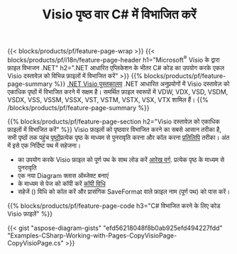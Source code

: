 ﻿---
title: Visio पृष्ठ वार C# में विभाजित करें
url: /hi/net/splitter/
description: C# स्रोत कोड जो Microsoft Visio फ़ाइलों को विज़ुअल C#.NET अनुप्रयोगों में एकाधिक फ़ाइलों में विभाजित करने का तरीका बताते हैं
---
{{< blocks/products/pf/feature-page-wrap >}}
{{< blocks/products/pf/i18n/feature-page-header h1="Microsoft<sup>&reg;</sup> Visio के द्वारा फ़ाइल विभाजन .NET" h2=".NET आधारित एप्लिकेशन के भीतर C# कोड का उपयोग करके एकल Visio दस्तावेज़ को विभिन्न फ़ाइलों में विभाजित करें" >}}
{{% blocks/products/pf/feature-page-summary %}}
[.NET Visio पुस्तकालय](/diagram/net/) .NET आधारित अनुप्रयोगों में Visio दस्तावेज़ को एकाधिक पृष्ठों में विभाजित करने में सक्षम है। समर्थित फ़ाइल स्वरूपों में VDW, VDX, VSD, VSDM, VSDX, VSS, VSSM, VSSX, VST, VSTM, VSTX, VSX, VTX शामिल हैं।
{{% /blocks/products/pf/feature-page-summary %}}

{{% blocks/products/pf/feature-page-section h2="Visio दस्तावेज़ को एकाधिक फ़ाइलों में विभाजित करें" %}}
Visio फ़ाइलों को पृष्ठवार विभाजित करने का सबसे आसान तरीका है, सभी पृष्ठों तक पहुंच [पृष्ठों](https://apireference.aspose.com/diagram/net/aspose.diagram/diagram/properties/pages)प्रत्येक पृष्ठ के माध्यम से पुनरावृति करना और कॉल करना [प्रतिलिपि](https://apireference.aspose.com/diagram/net/aspose.diagram/page/methods/copy) तरीका। अंत में इसे एक निर्दिष्ट पथ में सहेजना। 

+ का उपयोग करके Visio फ़ाइल को पूर्ण पथ के साथ लोड करें [आरेख वर्ग](https://apireference.aspose.com/diagram/net/aspose.diagram/diagram).
प्रत्येक पृष्ठ के माध्यम से पुनरावृति
+ एक नया Diagram क्लास ऑब्जेक्ट बनाएं
+ के माध्यम से पेज को कॉपी करें [कॉपी विधि](https://apireference.aspose.com/diagram/net/aspose.diagram/page/methods/copy)
+ सहेजें () विधि को कॉल करें और प्रासंगिक SaveFormat वाले फ़ाइल नाम (पूर्ण पथ) को पास करें।

{{% blocks/products/pf/feature-page-code h3="C# विभाजित करने के लिए कोड Visio फ़ाइलें" %}}

{{< gist "aspose-diagram-gists" "efd56218048f8b0ab925efd494227fdd" "Examples-CSharp-Working-with-Pages-CopyVisioPage-CopyVisioPage.cs" >}}
